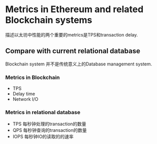 # Metrics in Ethereum and related Blockchain systems

描述以太坊中性能的两个重要的metrics是TPS和transaction delay.

## Compare with current relational database
Blockchain system 并不是传统意义上的Database management system.


### Metrics in Blockchain

- TPS
- Delay time
- Network I/O


### Metrics in relational database

- TPS 每秒钟处理的transaction的数量
- QPS 每秒钟查询的transaction的数量
- IOPS 每秒钟IO的读取的的速率
